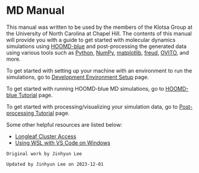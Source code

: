 # MD Manual

This manual was written to be used by the members of the Klotsa Group at the University of North Carolina at Chapel Hill. The contents of this manual will provide you with a guide to get started with molecular dynamics simulations using [HOOMD-blue](https://glotzerlab.engin.umich.edu/hoomd-blue/) and post-processing the generated data using various tools such as [Python](https://www.python.org/), [NumPy](https://numpy.org/), [matplotlib](https://matplotlib.org/), [freud](https://freud.readthedocs.io/en/latest/), [OVITO](https://www.ovito.org/), and more.

To get started with setting up your machine with an environment to run the simulations, go to [Development Environment Setup](dev_env_setup/dev_env_setup_main.md) page.

To get started with running HOOMD-blue MD simulations, go to [HOOMD-blue Tutorial](hoomd_tutorial/hoomd_tutorial_main.md) page.

To get started with processing/visualizing your simulation data, go to [Post-processing Tutorial](post_proc/post_proc_main.md) page.

Some other helpful resources are listed below:
- [Longleaf Cluster Access](misc_guides/setting_up_supercomputer_account.md)
- [Using WSL with VS Code on Windows](misc_guides/setting_up_Windows_with_VSCode.md)


`Original work by Jinhyun Lee`

`Updated by Jinhyun Lee on 2023-12-01`